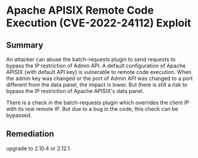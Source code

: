 # Apache APISIX Remote Code Execution (CVE-2022-24112) Exploit

## Summary
An attacker can abuse the batch-requests plugin to send requests to
bypass the IP restriction of Admin API.
A default configuration of Apache APISIX (with default API key) is
vulnerable to remote code execution.
When the admin key was changed or the port of Admin API was changed to
a port different from the data panel, the impact is lower. But there
is still a risk to bypass the IP restriction of Apache APISIX's data
panel.

There is a check in the batch-requests plugin which overrides the
client IP with its real remote IP. But due to a bug in the code, this
check can be bypassed.

## Remediation
upgrade to 2.10.4 or 2.12.1.


 
